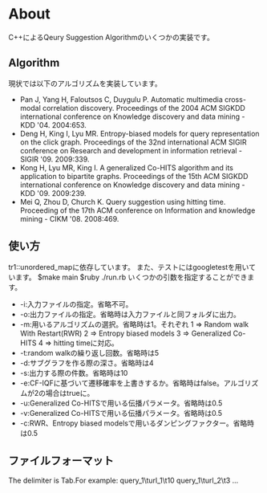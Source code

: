 # About

C++によるQeury Suggestion Algorithmのいくつかの実装です。

## Algorithm

現状では以下のアルゴリズムを実装しています。

* Pan J, Yang H, Faloutsos C, Duygulu P. Automatic multimedia cross-modal correlation discovery.
Proceedings of the 2004 ACM SIGKDD international conference on Knowledge discovery and data mining - KDD '04. 2004:653.
* Deng H, King I, Lyu MR. Entropy-biased models for query representation on the click graph.
Proceedings of the 32nd international ACM SIGIR conference on Research and development in information retrieval - SIGIR '09. 2009:339.
* Kong H, Lyu MR, King I. A generalized Co-HITS algorithm and its application to bipartite graphs.
Proceedings of the 15th ACM SIGKDD international conference on Knowledge discovery and data mining - KDD '09. 2009:239.
* Mei Q, Zhou D, Church K. Query suggestion using hitting time.
Proceeding of the 17th ACM conference on Information and knowledge mining - CIKM '08. 2008:469.

## 使い方

tr1::unordered\_mapに依存しています。
また、テストにはgoogletestを用いています。
	$make main
	$ruby ./run.rb
いくつかの引数を指定することができます。
- -i:入力ファイルの指定。省略不可。
- -o:出力ファイルの指定。省略時は入力ファイルと同フォルダに出力。
- -m:用いるアルゴリズムの選択。省略時は1。それぞれ
1 => Random walk With Restart(RWR)
2 => Entropy biased models
3 => Generalized Co-HITS
4 => hitting timeに対応。
- -t:random walkの繰り返し回数。省略時は5
- -d:サブグラフを作る際の深さ。省略時は4
- -s:出力する際の件数。省略時は10
- -e:CF-IQFに基づいて遷移確率を上書きするか。省略時はfalse。アルゴリズムが2の場合はtrueに。
- -u:Generalized Co-HITSで用いる伝播パラメータ。省略時は0.5
- -v:Generalized Co-HITSで用いる伝播パラメータ。省略時は0.5
- -c:RWR、Entropy biased modelsで用いるダンピングファクター。省略時は0.5

## ファイルフォーマット
The delimiter is Tab.For example:
query_1\turl_1\t10
query_1\turl_2\t3
...

